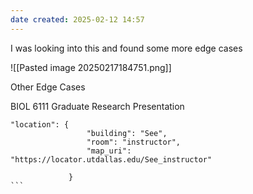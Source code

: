 ```yaml
---
date created: 2025-02-12 14:57
---
```

I was looking into this and found some more edge cases


![[Pasted image 20250217184751.png]]

Other Edge Cases

BIOL 6111 Graduate Research Presentation 

```` 
"location": {
                 "building": "See",
                 "room": "instructor",
                 "map_uri": "https://locator.utdallas.edu/See_instructor"

             }
```